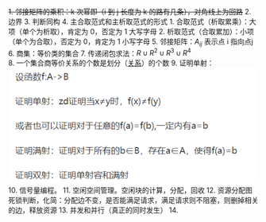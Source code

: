 ~~1. 邻接矩阵的乘积：k 次幂即（i 到 j 长度为 k 的路有几条），对角线上为回路~~
2. 边界
3. 判断同构
4. 主合取范式和主析取范式的形式
	1. 合取范式（析取累乘）：大项（单个为析取），肯定为 0，否定为 1 大写字母
	2. 析取范式（合取累加）：小项（单个为合取），否定为 0，肯定为 1 小写字母
5. 邻接矩阵：$A_{ij}$ 表示点 i 指向点j
6. 商集：等价类的集合
7. 传递闭包求法：$R\cup R^{2}\cup R^{3}\cup R^4$  
8. 一个集合商等价关系的个数是划分（[关系](离散数学/关系.md#^p9djby)）的个数
9. 证明单射：![](附件/Pasted%20image%2020230321093841.png)
10. 信号量编程。
11. 空闲空间管理。空闲块的计算，分配，回收
12. 资源分配图死锁判断，化简：分配边不变，是否能满足请求，满足请求则不阻塞，则删掉相关的边，释放资源
13. 并发和并行（真正的同时发生）
14. 